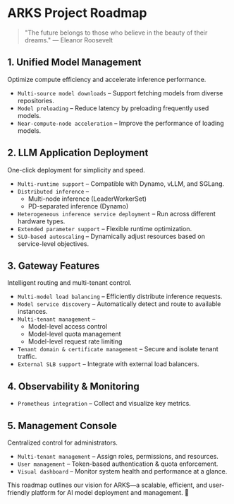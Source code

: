 # ARKS Project Roadmap
> "The future belongs to those who believe in the beauty of their dreams." — Eleanor Roosevelt

## 1. Unified Model Management
Optimize compute efficiency and accelerate inference performance.

- `Multi-source model downloads` – Support fetching models from diverse repositories.
- `Model preloading` – Reduce latency by preloading frequently used models.
- `Near-compute-node acceleration` – Improve the performance of loading models.

## 2. LLM Application Deployment
One-click deployment for simplicity and speed.
- `Multi-runtime support` – Compatible with Dynamo, vLLM, and SGLang.
- `Distributed inference` –
    - Multi-node inference (LeaderWorkerSet)
    - PD-separated inference (Dynamo)
- `Heterogeneous inference service deployment` – Run across different hardware types.
- `Extended parameter support` – Flexible runtime optimization.
- `SLO-based autoscaling` – Dynamically adjust resources based on service-level objectives.

## 3. Gateway Features
Intelligent routing and multi-tenant control.

- `Multi-model load balancing` – Efficiently distribute inference requests.
- `Model service discovery` – Automatically detect and route to available instances.
- `Multi-tenant management` –
    - Model-level access control
    - Model-level quota management
    - Model-level request rate limiting
- `Tenant domain & certificate management` – Secure and isolate tenant traffic.
- `External SLB support` – Integrate with external load balancers.

## 4. Observability & Monitoring
- `Prometheus integration` – Collect and visualize key metrics.

## 5. Management Console
Centralized control for administrators.
- `Multi-tenant management` – Assign roles, permissions, and resources.
- `User management` – Token-based authentication & quota enforcement.
- `Visual dashboard` – Monitor system health and performance at a glance.

This roadmap outlines our vision for ARKS—a scalable, efficient, and user-friendly platform for AI model deployment and management. 🚀
